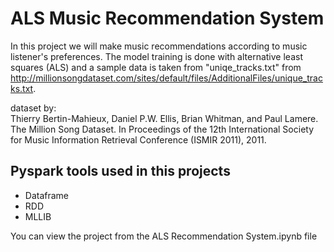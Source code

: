 # ALS Music Recommendation System
In this project we will make music recommendations according to music listener's preferences. The model training is done with alternative least squares (ALS) and a sample data is taken from "uniqe_tracks.txt" from http://millionsongdataset.com/sites/default/files/AdditionalFiles/unique_tracks.txt.  

dataset by:  
Thierry Bertin-Mahieux, Daniel P.W. Ellis, Brian Whitman, and Paul Lamere.   
The Million Song Dataset. In Proceedings of the 12th International Society  
for Music Information Retrieval Conference (ISMIR 2011), 2011.  


## Pyspark tools used in this projects 
- Dataframe
- RDD
- MLLIB

You can view the project from the ALS Recommendation System.ipynb file
